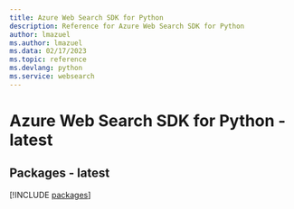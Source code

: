 ```yaml
---
title: Azure Web Search SDK for Python
description: Reference for Azure Web Search SDK for Python
author: lmazuel
ms.author: lmazuel
ms.data: 02/17/2023
ms.topic: reference
ms.devlang: python
ms.service: websearch
---
```

# Azure Web Search SDK for Python - latest
## Packages - latest
[!INCLUDE [packages](web-search-index.md)]